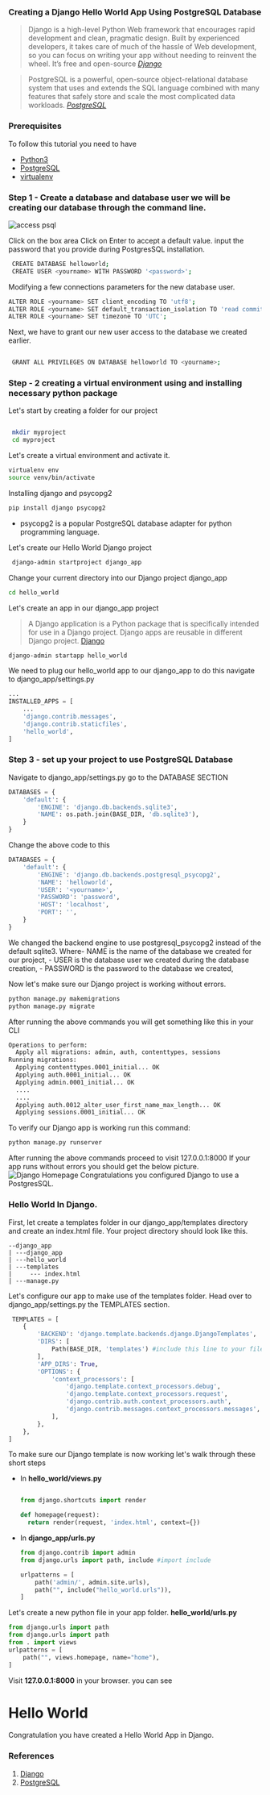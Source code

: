 ### Creating a Django Hello World App Using PostgreSQL Database
> Django is a high-level Python Web framework that encourages rapid development and clean, pragmatic design. Built by experienced developers, it takes care of much of the hassle of Web development, so you can focus on writing your app without needing to reinvent the wheel. It’s free and open-source <cite>[Django](https://www.djangoproject.com)<cite>

> PostgreSQL is a powerful, open-source object-relational database system that uses and extends the SQL language combined with many features that safely store and scale the most complicated data workloads. <cite>[PostgreSQL](https://www.postgresql.org/about/)<cite>

### Prerequisites
To follow this tutorial you need to have
 - [Python3](https://www.python.org/downloads/)
 - [PostgreSQL](https://www.postgresql.org/download/windows/)
 - [virtualenv](https://pypi.org/project/virtualenv/)

### Step 1 - Create a database and database user we will be creating our database through the command line.
 ![access psql](/engineering-education/django-app-using-postgresql-database/access_psql.jpg)

Click on the box area
Click on Enter to accept a default value. input the password that you provide during PostgresSQL installation.

```bash 
 CREATE DATABASE helloworld;
 CREATE USER <yourname> WITH PASSWORD '<password>';
```
Modifying a few connections parameters for the new database user. 
```bash 
ALTER ROLE <yourname> SET client_encoding TO 'utf8';
ALTER ROLE <yourname> SET default_transaction_isolation TO 'read committed';
ALTER ROLE <yourname> SET timezone TO 'UTC';
```
Next, we have to grant our new user access to the database we created earlier.
```bash 

 GRANT ALL PRIVILEGES ON DATABASE helloworld TO <yourname>;
```

### Step - 2 creating a virtual environment using and installing necessary python package

Let's start by creating a folder for our project
```bash 

 mkdir myproject 
 cd myproject
```
Let's create a virtual environment and activate it.
```bash 
virtualenv env
source venv/bin/activate
```
 Installing django and psycopg2
 ```bash
 pip install django psycopg2
 ```
  - psycopg2 is a popular PostgreSQL database adapter for python programming language.
  
Let's create our Hello World Django project
```bash
 django-admin startproject django_app
```

Change your current directory into our Django project django_app

```bash
cd hello_world
```
Let's create an app in our django_app project
> A Django application is a Python package that is specifically intended for use in a Django project. Django apps are reusable in different Django project. [Django](https://www.djangoproject.com)
```bash 
django-admin startapp hello_world
```
We need to plug our hello_world app to our django_app to do this navigate to
django_app/settings.py

```python 
...
INSTALLED_APPS = [
    ...
    'django.contrib.messages',
    'django.contrib.staticfiles',
    'hello_world',
]
```

### Step 3 - set up your project to use PostgreSQL Database 
Navigate to django_app/settings.py
go to the DATABASE SECTION 
```python 
DATABASES = {
    'default': {
        'ENGINE': 'django.db.backends.sqlite3',
        'NAME': os.path.join(BASE_DIR, 'db.sqlite3'),
    }
}
```
Change the above code to this

```python 
DATABASES = {
    'default': {
        'ENGINE': 'django.db.backends.postgresql_psycopg2',
        'NAME': 'helloworld',
        'USER': '<yourname>',
        'PASSWORD': 'password',
        'HOST': 'localhost',
        'PORT': '',
    }
}
```
We changed the backend engine to use postgresql_psycopg2 instead of the default sqlite3.
Where- NAME is the name of the database we created for our project,
     - USER is the database user we created during the database creation,
     - PASSWORD is the password to the database we created,

Now let's make sure our Django project is working without errors.
 
```python
python manage.py makemigrations
python manage.py migrate
```
After running the above commands you will get something like this in your CLI
```bash 
Operations to perform:
  Apply all migrations: admin, auth, contenttypes, sessions
Running migrations:
  Applying contenttypes.0001_initial... OK
  Applying auth.0001_initial... OK
  Applying admin.0001_initial... OK
  ....
  ....
  Applying auth.0012_alter_user_first_name_max_length... OK
  Applying sessions.0001_initial... OK
```
To verify our Django app is working run this command: 
```bash
python manage.py runserver
```
After running the above commands proceed to visit 127.0.0.1:8000
If your app runs without errors you should get the below picture. 
![Django Homepage](/engineering-education/django-app-using-postgresql-database/django_webpage.jpg)
Congratulations you configured Django to use a PostgresSQL.

### Hello World In Django.

First, let create a templates folder in our django_app/templates directory and create an index.html file. Your project directory should look like this.
```
--django_app
| ---django_app
| ---hello_world
| ---templates
|     --- index.html
| ---manage.py

```
Let's configure our app to make use of the templates folder. Head over to django_app/settings.py the TEMPLATES section.
```python 
 TEMPLATES = [
    {
        'BACKEND': 'django.template.backends.django.DjangoTemplates',
        'DIRS': [
            Path(BASE_DIR, 'templates') #include this line to your file
        ],
        'APP_DIRS': True,
        'OPTIONS': {
            'context_processors': [
                'django.template.context_processors.debug',
                'django.template.context_processors.request',
                'django.contrib.auth.context_processors.auth',
                'django.contrib.messages.context_processors.messages',
            ],
        },
    },
]
```
To make sure our Django template is now working let's walk through these short steps

* In **hello_world/views.py**
  
  ```python 

  from django.shortcuts import render
  
  def homepage(request):
    return render(request, 'index.html', context={})
  ```


* In **django_app/urls.py**
    ```python 
    from django.contrib import admin
    from django.urls import path, include #import include
    
    urlpatterns = [
        path('admin/', admin.site.urls),
        path("", include("hello_world.urls")),
    ]
    ```


Let's create a new python file in your app folder. 
**hello_world/urls.py**
```python 
from django.urls import path
from django.urls import path 
from . import views
urlpatterns = [
    path("", views.homepage, name="home"),
]
```

Visit **127.0.0.1:8000** in your browser. you can see 

# Hello World

Congratulation you have created a Hello World App in Django.


### References

1. [Django](https://www.djangoproject.com)
2. [PostgreSQL](https://www.postgresql.org/about/)